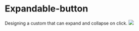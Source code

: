 # Expandable-button
Designing a custom that can expand and collapse on click.
![](Expandable-button/expand-animation.gif)
